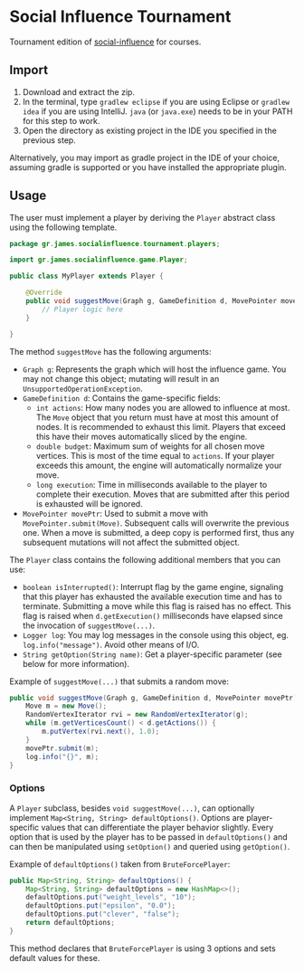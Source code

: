 # Social Influence Tournament

Tournament edition of [social-influence](https://github.com/gstamatelat/social-influence) for courses.

## Import

1. Download and extract the zip.
2. In the terminal, type `gradlew eclipse` if you are using Eclipse or `gradlew idea` if you are using IntelliJ. `java` (or `java.exe`) needs to be in your PATH for this step to work.
3. Open the directory as existing project in the IDE you specified in the previous step.

Alternatively, you may import as gradle project in the IDE of your choice, assuming gradle is supported or you have installed the appropriate plugin.

## Usage

The user must implement a player by deriving the `Player` abstract class using the following template.

```java
package gr.james.socialinfluence.tournament.players;

import gr.james.socialinfluence.game.Player;

public class MyPlayer extends Player {

	@Override
	public void suggestMove(Graph g, GameDefinition d, MovePointer movePtr) {
		// Player logic here
	}

}
```

The method `suggestMove` has the following arguments:

- `Graph g`: Represents the graph which will host the influence game. You may not change this object; mutating will result in an `UnsupportedOperationException`.
- `GameDefinition d`: Contains the game-specific fields:
    - `int actions`: How many nodes you are allowed to influence at most. The `Move` object that you return must have at most this amount of nodes. It is recommended to exhaust this limit. Players that exceed this have their moves automatically sliced by the engine.
    - `double budget`: Maximum sum of weights for all chosen move vertices. This is most of the time equal to `actions`. If your player exceeds this amount, the engine will automatically normalize your move.
    - `long execution`: Time in milliseconds available to the player to complete their execution. Moves that are submitted after this period is exhausted will be ignored.
- `MovePointer movePtr`: Used to submit a move with `MovePointer.submit(Move)`. Subsequent calls will overwrite the previous one. When a move is submitted, a deep copy is performed first, thus any subsequent mutations will not affect the submitted object.

The `Player` class contains the following additional members that you can use:

- `boolean isInterrupted()`: Interrupt flag by the game engine, signaling that this player has exhausted the available execution time and has to terminate. Submitting a move while this flag is raised has no effect. This flag is raised when `d.getExecution()` milliseconds have elapsed since the invocation of `suggestMove(...)`.
- `Logger log`: You may log messages in the console using this object, eg. `log.info("message")`. Avoid other means of I/O.
- `String getOption(String name)`: Get a player-specific parameter (see below for more information).

Example of `suggestMove(...)` that submits a random move:

```java
public void suggestMove(Graph g, GameDefinition d, MovePointer movePtr) {
    Move m = new Move();
    RandomVertexIterator rvi = new RandomVertexIterator(g);
    while (m.getVerticesCount() < d.getActions()) {
        m.putVertex(rvi.next(), 1.0);
    }
    movePtr.submit(m);
    log.info("{}", m);
}
```

### Options

A `Player` subclass, besides `void suggestMove(...)`, can optionally implement `Map<String, String> defaultOptions()`. Options are player-specific values that can differentiate the player behavior slightly. Every option that is used by the player has to be passed in `defaultOptions()` and can then be manipulated using `setOption()` and queried using `getOption()`.

Example of `defaultOptions()` taken from `BruteForcePlayer`:

```java
public Map<String, String> defaultOptions() {
    Map<String, String> defaultOptions = new HashMap<>();
    defaultOptions.put("weight_levels", "10");
    defaultOptions.put("epsilon", "0.0");
    defaultOptions.put("clever", "false");
    return defaultOptions;
}
```

This method declares that `BruteForcePlayer` is using 3 options and sets default values for these.
